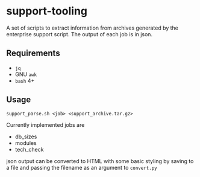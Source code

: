 # support-tooling

A set of scripts to extract information from archives generated by the enterprise support script.  The output of each job is in json.

## Requirements
* `jq`
* GNU `awk`
* `bash` 4+

## Usage
```support_parse.sh <job> <support_archive.tar.gz>```

Currently implemented jobs are
* db_sizes
* modules
* tech_check

json output can be converted to HTML with some basic styling by saving to a file and passing the filename as an argument to `convert.py`

